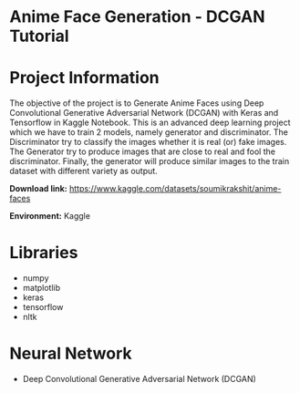 # Anime Face Generation - DCGAN Tutorial

# Project Information

The objective of the project is to Generate Anime Faces using Deep Convolutional Generative Adversarial Network (DCGAN) with Keras and Tensorflow in Kaggle Notebook. This is an advanced deep learning project which we have to train 2 models, namely generator and discriminator. The Discriminator try to classify the images whether it is real (or) fake images. The Generator try to produce images that are close to real and fool the discriminator. Finally, the generator will produce similar images to the train dataset with different variety as output.


**Download link:** https://www.kaggle.com/datasets/soumikrakshit/anime-faces

**Environment:** Kaggle

# Libraries

- numpy
- matplotlib
- keras
- tensorflow
- nltk

# Neural Network

- Deep Convolutional Generative Adversarial Network (DCGAN)
